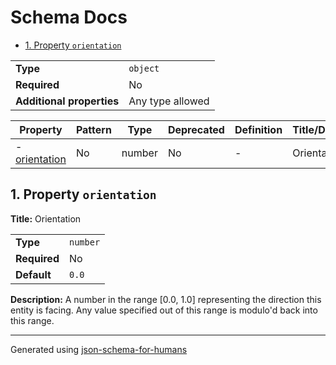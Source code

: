 # Schema Docs

- [1. Property `orientation`](#orientation)

|                           |                  |
| ------------------------- | ---------------- |
| **Type**                  | `object`         |
| **Required**              | No               |
| **Additional properties** | Any type allowed |

| Property                       | Pattern | Type   | Deprecated | Definition | Title/Description |
| ------------------------------ | ------- | ------ | ---------- | ---------- | ----------------- |
| - [orientation](#orientation ) | No      | number | No         | -          | Orientation       |

## <a name="orientation"></a>1. Property `orientation`

**Title:** Orientation

|              |          |
| ------------ | -------- |
| **Type**     | `number` |
| **Required** | No       |
| **Default**  | `0.0`    |

**Description:** A number in the range [0.0, 1.0] representing the direction this entity is facing. Any value specified out of this range is modulo'd back into this range.

----------------------------------------------------------------------------------------------------------------------------
Generated using [json-schema-for-humans](https://github.com/coveooss/json-schema-for-humans)
